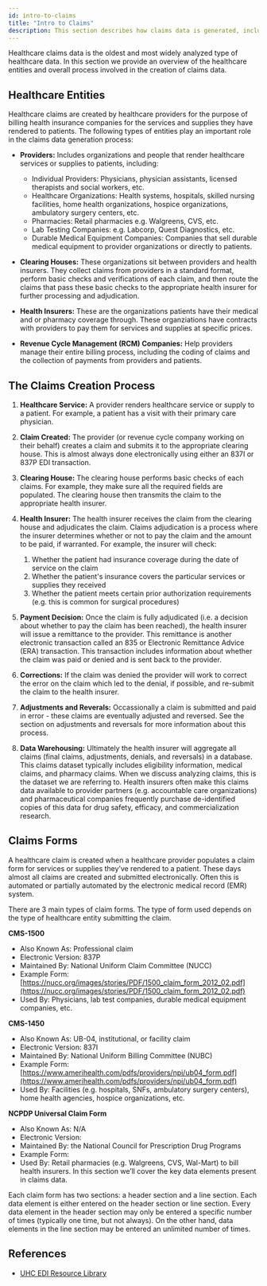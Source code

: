 ```yaml
---
id: intro-to-claims
title: "Intro to Claims"
description: This section describes how claims data is generated, including the entities and processes involved.
---
```

Healthcare claims data is the oldest and most widely analyzed type of healthcare data.  In this section we provide an overview of the healthcare entities and overall process involved in the creation of claims data.

## Healthcare Entities
Healthcare claims are created by healthcare providers for the purpose of billing health insurance companies for the services and supplies they have rendered to patients.  The following types of entities play an important role in the claims data generation process:

- **Providers:** Includes organizations and people that render healthcare services or supplies to patients, including:

    - Individual Providers: Physicians, physician assistants, licensed therapists and social workers, etc.
    - Healthcare Organizations: Health systems, hospitals, skilled nursing facilities, home health organizations, hospice organizations, ambulatory surgery centers, etc.
    - Pharmacies: Retail pharmacies e.g. Walgreens, CVS, etc.
    - Lab Testing Companies: e.g. Labcorp, Quest Diagnostics, etc.
    - Durable Medical Equipment Companies: Companies that sell durable medical equipment to provider organizations or directly to patients.

- **Clearing Houses:** These organizations sit between providers and health insurers.  They collect claims from providers in a standard format, perform basic checks and verifications of each claim, and then route the claims that pass these basic checks to the appropriate health insurer for further processing and adjudication.

- **Health Insurers:** These are the organizations patients have their medical and or pharmacy coverage through.  These organziations have contracts with providers to pay them for services and supplies at specific prices.

- **Revenue Cycle Management (RCM) Companies:** Help providers manage their entire billing process, including the coding of claims and the collection of payments from providers and patients.

## The Claims Creation Process

1. **Healthcare Service:** A provider renders healthcare service or supply to a patient.  For example, a patient has a visit with their primary care physician.

2. **Claim Created:** The provider (or revenue cycle company working on their behalf) creates a claim and submits it to the appropriate clearing house.  This is almost always done electronically using either an 837I or 837P EDI transaction.

3. **Clearing House:** The clearing house performs basic checks of each claims.  For example, they make sure all the required fields are populated.  The clearing house then transmits the claim to the appropriate health insurer.

4. **Health Insurer:** The health insurer receives the claim from the clearing house and adjudicates the claim.  Claims adjudication is a process where the insurer determines whether or not to pay the claim and the amount to be paid, if warranted.  For example, the insurer will check:
    1. Whether the patient had insurance coverage during the date of service on the claim
    2. Whether the patient's insurance covers the particular services or supplies they received
    3. Whether the patient meets certain prior authorization requirements (e.g. this is common for surgical procedures)

5. **Payment Decision:** Once the claim is fully adjudicated (i.e. a decision about whether to pay the claim has been reached), the health insurer will issue a remittance to the provider.  This remittance is another electronic transaction called an 835 or Electronic Remittance Advice (ERA) transaction.  This transaction includes information about whether the claim was paid or denied and is sent back to the provider.  

6. **Corrections:** If the claim was denied the provider will work to correct the error on the claim which led to the denial, if possible, and re-submit the claim to the health insurer. 

7. **Adjustments and Reverals:** Occassionally a claim is submitted and paid in error - these claims are eventually adjusted and reversed.  See the section on adjustments and reversals for more information about this process.

8. **Data Warehousing:** Ultimately the health insurer will aggregate all claims (final claims, adjustments, denials, and reversals) in a database.  This claims dataset typically includes eligibility information, medical claims, and pharmacy claims.  When we discuss analyzing claims, this is the dataset we are referring to.  Health insurers often make this claims data available to provider partners (e.g. accountable care organizations) and pharmaceutical companies frequently purchase de-identified copies of this data for drug safety, efficacy, and commercialization research.

## Claims Forms

A healthcare claim is created when a healthcare provider populates a claim form for services or supplies they’ve rendered to a patient.  These days almost all claims are created and submitted electronically.  Often this is automated or partially automated by the electronic medical record (EMR) system.

There are 3 main types of claim forms.  The type of form used depends on the type of healthcare entity submitting the claim.

**CMS-1500**
- Also Known As: Professional claim
- Electronic Version: 837P
- Maintained By: National Uniform Claim Committee (NUCC)
- Example Form: [https://nucc.org/images/stories/PDF/1500_claim_form_2012_02.pdf](https://nucc.org/images/stories/PDF/1500_claim_form_2012_02.pdf)
- Used By: Physicians, lab test companies, durable medical equipment companies, etc.

**CMS-1450**
- Also Known As: UB-04, institutional, or facility claim
- Electronic Version: 837I
- Maintained By: National Uniform Billing Committee (NUBC)
- Example Form: [https://www.amerihealth.com/pdfs/providers/npi/ub04_form.pdf](https://www.amerihealth.com/pdfs/providers/npi/ub04_form.pdf)
- Used By: Facilities (e.g. hospitals, SNFs, ambulatory surgery centers), home health agencies, hospice organizations, etc.

**NCPDP Universal Claim Form**
- Also Known As: N/A
- Electronic Version: 
- Maintained By: the National Council for Prescription Drug Programs
- Example Form:
- Used By: Retail pharmacies (e.g. Walgreens, CVS, Wal-Mart) to bill health insurers.
In this section we’ll cover the key data elements present in claims data.

Each claim form has two sections: a header section and a line section.  Each data element is either entered on the header section or line section.  Every data element in the header section may only be entered a specific number of times (typically one time, but not always).  On the other hand, data elements in the line section may be entered an unlimited number of times.

## References
- [UHC EDI Resource Library](https://www.uhcprovider.com/en/resource-library/edi/edi-835.html)